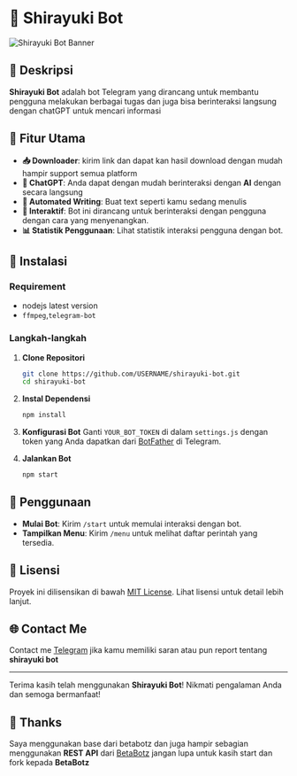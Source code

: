 # 🤖 Shirayuki Bot

![Shirayuki Bot Banner](https://i.ibb.co.com/v3NtXN3/1000005474.jpg)

## 📖 Deskripsi
**Shirayuki Bot** adalah bot Telegram yang dirancang untuk membantu pengguna melakukan berbagai tugas dan juga bisa berinteraksi langsung dengan chatGPT untuk mencari informasi 

## 🌟 Fitur Utama
- **📥 Downloader**: kirim link dan dapat kan hasil download dengan mudah hampir support semua platform 
- **👤 ChatGPT**: Anda dapat dengan mudah berinteraksi dengan **AI** dengan secara langsung 
- **📝 Automated Writing**: Buat text seperti kamu sedang menulis 
- **💬 Interaktif**: Bot ini dirancang untuk berinteraksi dengan pengguna dengan cara yang menyenangkan.
- **📊 Statistik Penggunaan**: Lihat statistik interaksi pengguna dengan bot.

## 🚀 Instalasi

### Requirement
- nodejs latest version
- `ffmpeg`,`telegram-bot`

### Langkah-langkah
1. **Clone Repositori**
   ```bash
   git clone https://github.com/USERNAME/shirayuki-bot.git
   cd shirayuki-bot
   ```

2. **Instal Dependensi**
   ```bash
   npm install
   ```

3. **Konfigurasi Bot**
   Ganti `YOUR_BOT_TOKEN` di dalam `settings.js` dengan token yang Anda dapatkan dari [BotFather](https://t.me/botfather) di Telegram.

4. **Jalankan Bot**
   ```bash
   npm start
   ```

## 📜 Penggunaan
- **Mulai Bot**: Kirim `/start` untuk memulai interaksi dengan bot.
- **Tampilkan Menu**: Kirim `/menu` untuk melihat daftar perintah yang tersedia.

## 📄 Lisensi
Proyek ini dilisensikan di bawah [MIT License](LICENSE). Lihat lisensi untuk detail lebih lanjut.

## 🌐 Contact Me
Contact me [Telegram](https://t.me/lyn_mountain) jika kamu memiliki saran atau pun report tentang **shirayuki bot**

---

Terima kasih telah menggunakan **Shirayuki Bot**! Nikmati pengalaman Anda dan semoga bermanfaat!

## 🙏 Thanks
Saya menggunakan base dari betabotz dan juga hampir sebagian menggunakan **REST API** dari [BetaBotz](https://github.com/NamaPengembang) jangan lupa untuk kasih start dan fork kepada **BetaBotz**

